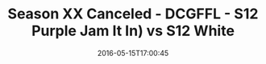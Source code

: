 ---
title: Season XX Canceled - DCGFFL - S12 Purple Jam It In) vs S12 White
teams-score:
- team: _teams/s12-purple.md
  score:
- team: _teams/s12-white.md
  score: 18
mvp: ''
game-ball: ''
season: 12
week: 9
date: '2016-05-15T17:00:45'
pageid: season-12-playoffs-may-15-2016-4174-vs-4186
---